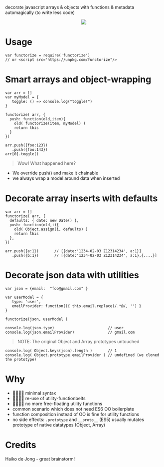 decorate javascript arrays & objects with functions & metadata automagically (to write less code)

<center> <img src="https://i.imgur.com/3xYKh5D.png" align="center" style="text-align:center"/> </center>

# Usage

    var functorize = require('functorize') 
    // or <script src="https://unpkg.com/functorize"/>

# Smart arrays and object-wrapping 

    var arr = []
    var myModel = {
       toggle: () => console.log("toggle!")
    }
     
    functorize( arr, {
      push: function(old,item){
        old( functorize(item, myModel) )
        return this
      }
    })
  
    arr.push({foo:123})
       .push({foo:143})
    arr[0].toggle()

> Wow! What happened here?

* We override push() and make it chainable
* we always wrap a model around data when inserted

# Decorate array inserts with defaults 

    var arr = []
    functorize( arr, {
      defaults: { date: new Date() }, 
      push: function(old,i){
        old( Object.assign(i, defaults) )
        return this
      }, 
    })

    arr.push({a:1})       // [{date:'1234-02-03 Z12314234', a:1}]
       .push({b:1})       // [{date:'1234-02-03 Z12314234', a:1},{....}]

# Decorate json data with utilities

    var json = {email:  "foo@gmail.com" }

    var userModel = {
       type: 'user', 
       emailProvider: function(){ this.email.replace(/.*@/, '') }
    }
    
    functorize(json, userModel ) 

    console.log(json.type)                        // user
    console.log(json.emailProvider)               // gmail.com

> NOTE: The original Object and Array prototypes untouched 

    console.log( Object.keys(json).length )       // 1
    console.log( Object.prototype.emailProvider ) // undefined (we cloned the prototype)

# Why

* 💛💛💛💛 minimal syntax 
* 💛💛💛💛 re-use of utility-functionbelts 
* 💛💛💛💛 no more free-floating utility functions 
* common scenario which does not need ES6 OO boilerplate
* function composition instead of OO is fine for utility functions
* no side effects: `.prototype` and `__proto__` (ES5) usually mutates prototype of native datatypes (Object, Array)

# Credits

Haiko de Jong - great brainstorm!
